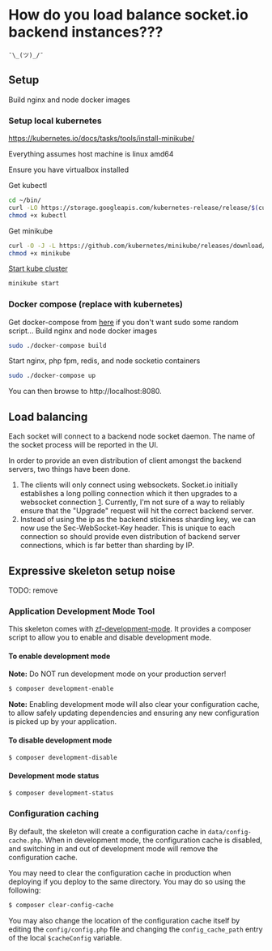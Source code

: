 # How do you load balance socket.io backend instances???

`¯\_(ツ)_/¯`

## Setup

Build nginx and node docker images

### Setup local kubernetes
https://kubernetes.io/docs/tasks/tools/install-minikube/

Everything assumes host machine is linux amd64

Ensure you have virtualbox installed

Get kubectl
```bash
cd ~/bin/
curl -LO https://storage.googleapis.com/kubernetes-release/release/$(curl -s https://storage.googleapis.com/kubernetes-release/release/stable.txt)/bin/linux/amd64/kubectl
chmod +x kubectl
```

Get minikube
```bash
curl -O -J -L https://github.com/kubernetes/minikube/releases/download/v0.25.0/minikube-linux-amd64 -o minikube
chmod +x minikube
```

[Start kube cluster](https://kubernetes.io/docs/getting-started-guides/minikube/#quickstart)
```bash
minikube start
```

### Docker compose (replace with kubernetes)
Get docker-compose from [here](https://docs.docker.com/compose/install/) if you don't want sudo some random script...
Build nginx and node docker images
```bash
sudo ./docker-compose build
```

Start nginx, php fpm, redis, and node socketio containers
```bash
sudo ./docker-compose up
```

You can then browse to http://localhost:8080.

## Load balancing
Each socket will connect to a backend node socket daemon.
The name of the socket process will be reported in the UI.

In order to provide an even distribution of client amongst the backend servers, two things have been done.

1. The clients will only connect using websockets. Socket.io initially establishes a long polling connection which it then upgrades to a websocket connection [1](https://socket.io/docs/client-api/#with-websocket-transport-only). Currently, I'm not sure of a way to reliably ensure that the "Upgrade" request will hit the correct backend server.
2. Instead of using the ip as the backend stickiness sharding key, we can now use the Sec-WebSocket-Key header.  This is unique to each connection so should provide even distribution of backend server connections, which is far better than sharding by IP.


## Expressive skeleton setup noise
TODO: remove
### Application Development Mode Tool

This skeleton comes with [zf-development-mode](https://github.com/zfcampus/zf-development-mode).
It provides a composer script to allow you to enable and disable development mode.

#### To enable development mode

**Note:** Do NOT run development mode on your production server!

```bash
$ composer development-enable
```

**Note:** Enabling development mode will also clear your configuration cache, to
allow safely updating dependencies and ensuring any new configuration is picked
up by your application.

#### To disable development mode

```bash
$ composer development-disable
```

#### Development mode status

```bash
$ composer development-status
```

### Configuration caching

By default, the skeleton will create a configuration cache in
`data/config-cache.php`. When in development mode, the configuration cache is
disabled, and switching in and out of development mode will remove the
configuration cache.

You may need to clear the configuration cache in production when deploying if
you deploy to the same directory. You may do so using the following:

```bash
$ composer clear-config-cache
```

You may also change the location of the configuration cache itself by editing
the `config/config.php` file and changing the `config_cache_path` entry of the
local `$cacheConfig` variable.
